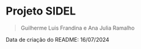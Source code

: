 <h1>Projeto SIDEL</h1>

> Guilherme Luis Frandina e Ana Julia Ramalho

Data de criação do README: 16/07/2024

